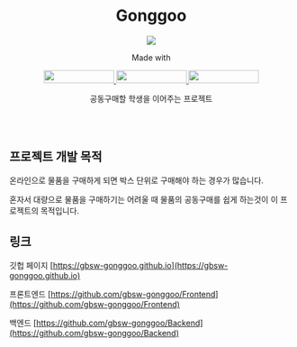 <h1 align="center">Gonggoo</h1>
<p align="center">
  <a href="https://gbsw-gonggoo.github.io/" target="_blank" >
    <img src="https://img.shields.io/badge/%F0%9F%92%A1%20gonggoo-introduce-00ACD7.svg?style=flat-square" />
  </a>
  <br/>
</p>
<p align="center">
  Made with
</p>
<p align="center">
  <a href="https://nodejs.org/" target="_blank" >
    <img width="125px" height="23px" src="https://img.shields.io/badge/node-v16.15.1-89C141?logo=node.js&logoColor=white&style=flat-square" />
  </a>
  <a href="https://expressjs.com/" target="_blank" >
    <img width="125px" height="23px" src="https://img.shields.io/badge/express-v4.17.1-353535?logo=express&logoColor=white&style=flat-square" />
  </a>
  <a href="https://reactjs.org/" target="_blank" >
    <img width="125px" height="23px" src="https://img.shields.io/badge/react-v17.0.2-61DAFB?logo=react&logoColor=white&style=flat-square" />
  </a>
</p>
<p align="center">
  공동구매할 학생을 이어주는 프로젝트
</p>
<br/>
<br/>

## 프로젝트 개발 목적
온라인으로 물품을 구매하게 되면 박스 단위로 구매해야 하는 경우가 많습니다.

혼자서 대량으로 물품을 구매하기는 어려울 때 
물품의 공동구매를 쉽게 하는것이 이 프로젝트의 목적입니다.

## 링크
깃헙 페이지 [https://gbsw-gonggoo.github.io](https://gbsw-gonggoo.github.io)

프론트엔드 [https://github.com/gbsw-gonggoo/Frontend](https://github.com/gbsw-gonggoo/Frontend)

백엔드 [https://github.com/gbsw-gonggoo/Backend](https://github.com/gbsw-gonggoo/Backend)
